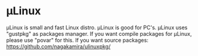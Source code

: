 # μLinux
μLinux is small and fast Linux distro.
μLinux is good for PC's. μLinux uses "gustpkg" as packages manager.
If you want compile packages for μLinux, please use "povar" for this.
If you want source packages: https://github.com/nagakamira/ulinuxpkg/
